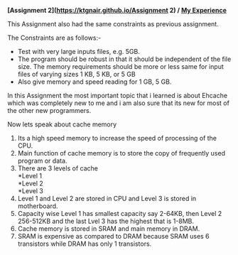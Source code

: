 **[Assignment 2](https://ktgnair.github.io/Assignment 2) / [My Experience](https://ktgnair.github.io/LearnedThings2)**

This Assignment also had the same constraints as previous assignment.  
 
The Constraints are as follows:-  
+ Test with very large inputs files, e.g. 5GB.  
+ The program should be robust in that it should be independent of the file size. The memory requirements should be more or less same for input files of varying sizes 1 KB, 5 KB, or 5 GB  
+ Also give memory and speed reading for 1 GB, 5 GB.  

In this Assignment the most important topic that i learned is about Ehcache which was completely new to me and i am also sure that its new for most of the other new programmers.  

Now lets speak about cache memory  


1. Its a high speed memory to increase the speed of processing of the CPU.  
2. Main function of cache memory is to store the copy of frequently used program or data.  
3. There are 3 levels of cache  
  *Level 1  
  *Level 2  
  *Level 3  
4. Level 1 and Level 2 are stored in CPU and Level 3 is stored in motherboard.  
5. Capacity wise Level 1 has smallest capacity say 2-64KB, then Level 2 256-512KB and the last Lvel 3 has the highest that is 1-8MB.  
6. Cache memory is stored in SRAM and main memory in DRAM.  
7. SRAM is expensive as compared to DRAM because SRAM uses 6 transistors while DRAM has only 1 transistors.   


